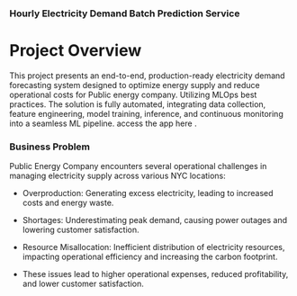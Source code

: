### Hourly Electricity Demand Batch Prediction Service
# Project Overview
This project presents an end-to-end, production-ready electricity demand forecasting system designed to optimize energy supply and reduce operational costs for Public energy company. Utilizing MLOps best practices. The solution is fully automated, integrating data collection, feature engineering, model training, inference, and continuous monitoring into a seamless ML pipeline. access the app here .

### Business Problem
Public Energy Company encounters several operational challenges in managing electricity supply across various NYC locations:

* Overproduction: Generating excess electricity, leading to increased costs and energy waste.
  
* Shortages: Underestimating peak demand, causing power outages and lowering customer satisfaction.

* Resource Misallocation: Inefficient distribution of electricity resources, impacting operational efficiency and increasing the carbon footprint.

* These issues lead to higher operational expenses, reduced profitability, and lower customer satisfaction.
